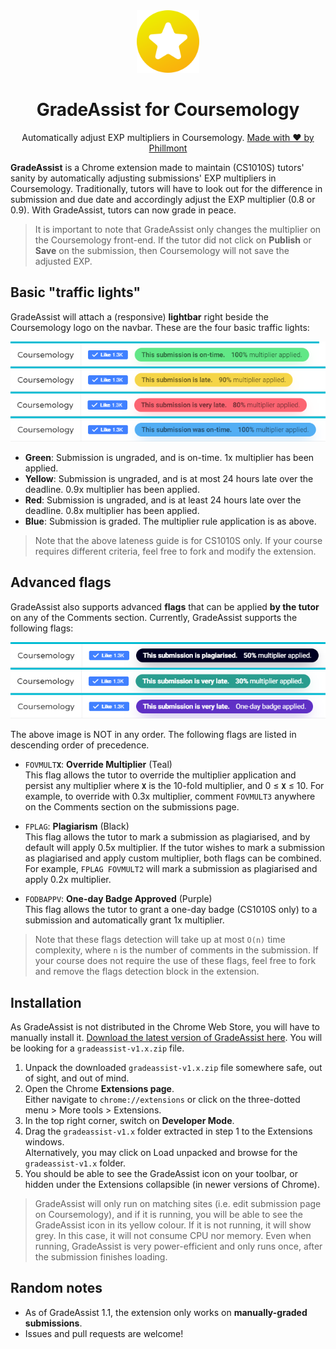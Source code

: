 <div align="center">
    <img src="./gradeassist-256.png" alt="GradeAssist logo" width="100" height="100" />
    <h1>GradeAssist for Coursemology</h1>
    <p>Automatically adjust EXP multipliers in Coursemology. <a href="https://phillmontisaweso.me" target="_blank" rel="noopener noreferrer">Made with ❤️ by Phillmont</a></p>
</div>

**GradeAssist** is a Chrome extension made to maintain (CS1010S) tutors' sanity by automatically adjusting submissions' EXP multipliers in Coursemology. Traditionally, tutors will
have to look out for the difference in submission and due date and accordingly adjust the EXP multiplier (0.8 or 0.9). With GradeAssist, tutors can now grade in peace.

> It is important to note that GradeAssist only changes the multiplier on the Coursemology front-end. If the tutor did not click on **Publish** or **Save** on the submission, then
> Coursemology will not save the adjusted EXP.

## Basic "traffic lights"
GradeAssist will attach a (responsive) **lightbar** right beside the Coursemology logo on the navbar. These are the four basic traffic lights:

![Basic traffic lights](illustrations/basic-traffic-lights.png)

* **Green**: Submission is ungraded, and is on-time. 1x multiplier has been applied.
* **Yellow**: Submission is ungraded, and is at most 24 hours late over the deadline. 0.9x multiplier has been applied.
* **Red**: Submission is ungraded, and is at least 24 hours late over the deadline. 0.8x multiplier has been applied.
* **Blue**: Submission is graded. The multiplier rule application is as above.
> Note that the above lateness guide is for CS1010S only. If your course requires different criteria, feel free to fork and modify the extension.

## Advanced flags
GradeAssist also supports advanced **flags** that can be applied **by the tutor** on any of the Comments section. Currently, GradeAssist supports the following flags:

![Special flags](illustrations/special-flags.png)

The above image is NOT in any order. The following flags are listed in descending order of precedence.
* `FOVMULT`**`X`**: **Override Multiplier** (Teal)  
This flag allows the tutor to override the multiplier application and persist any multiplier where **`X`** is the 10-fold multiplier, and 0 &le; **`X`** &le; 10. For example, to override
with 0.3x multiplier, comment `FOVMULT3` anywhere on the Comments section on the submissions page.

* `FPLAG`: **Plagiarism** (Black)  
This flag allows the tutor to mark a submission as plagiarised, and by default will apply 0.5x multiplier. If the tutor wishes to mark a submission as plagiarised and apply
custom multiplier, both flags can be combined. For example, `FPLAG FOVMULT2` will mark a submission as plagiarised and apply 0.2x multiplier.

* `FODBAPPV`: **One-day Badge Approved** (Purple)  
This flag allows the tutor to grant a one-day badge (CS1010S only) to a submission and automatically grant 1x multiplier.

> Note that these flags detection will take up at most `O(n)` time complexity, where `n` is the number of comments in the submission. If your course does not require the use of
> these flags, feel free to fork and remove the flags detection block in the extension.

## Installation
As GradeAssist is not distributed in the Chrome Web Store, you will have to manually install it. 
[Download the latest version of GradeAssist here](https://github.com/purfectliterature/gradeassist/releases/latest). You will be looking for a `gradeassist-v1.x.zip` file.
1. Unpack the downloaded `gradeassist-v1.x.zip` file somewhere safe, out of sight, and out of mind.
2. Open the Chrome **Extensions page**.  
Either navigate to `chrome://extensions` or click on the three-dotted menu > More tools > Extensions.
3. In the top right corner, switch on **Developer Mode**.
4. Drag the `gradeassist-v1.x` folder extracted in step 1 to the Extensions windows.  
Alternatively, you may click on Load unpacked and browse for the `gradeassist-v1.x` folder.
5. You should be able to see the GradeAssist icon on your toolbar, or hidden under the Extensions collapsible (in newer versions of Chrome).

> GradeAssist will only run on matching sites (i.e. edit submission page on Coursemology), and if it is running, you will be able to see the GradeAssist icon in its yellow colour.
> If it is not running, it will show grey. In this case, it will not consume CPU nor memory. Even when running, GradeAssist is very power-efficient and only runs once, after
> the submission finishes loading.

## Random notes
- As of GradeAssist 1.1, the extension only works on **manually-graded submissions**.
- Issues and pull requests are welcome!
